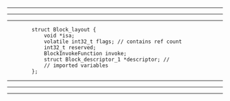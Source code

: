 


<hr>


<hr>


<hr>


```
        struct Block_layout {
            void *isa;
            volatile int32_t flags; // contains ref count
            int32_t reserved;
            BlockInvokeFunction invoke;
            struct Block_descriptor_1 *descriptor; //
            // imported variables
        };
```



<hr>


<hr>


<hr>


